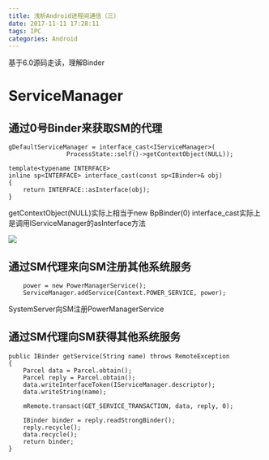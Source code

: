 ```yaml
---
title: 浅析Android进程间通信（三）
date: 2017-11-11 17:28:11
tags: IPC
categories: Android
---
```

基于6.0源码走读，理解Binder
<!-- more -->

# ServiceManager
## 通过0号Binder来获取SM的代理
```
gDefaultServiceManager = interface_cast<IServiceManager>(
                ProcessState::self()->getContextObject(NULL));
                
template<typename INTERFACE>
inline sp<INTERFACE> interface_cast(const sp<IBinder>& obj)
{
    return INTERFACE::asInterface(obj);
}
```
getContextObject(NULL)实际上相当于new BpBinder(0)
interface_cast实际上是调用IServiceManager的asInterface方法

![](http://img.blog.csdn.net/20150909225436079)
## 通过SM代理来向SM注册其他系统服务
```
    power = new PowerManagerService();
    ServiceManager.addService(Context.POWER_SERVICE, power);
```
SystemServer向SM注册PowerManagerService
## 通过SM代理向SM获得其他系统服务
```
public IBinder getService(String name) throws RemoteException 
{
    Parcel data = Parcel.obtain();
    Parcel reply = Parcel.obtain();
    data.writeInterfaceToken(IServiceManager.descriptor);
    data.writeString(name);
    
    mRemote.transact(GET_SERVICE_TRANSACTION, data, reply, 0);
    
    IBinder binder = reply.readStrongBinder();
    reply.recycle();
    data.recycle();
    return binder;
}
```
